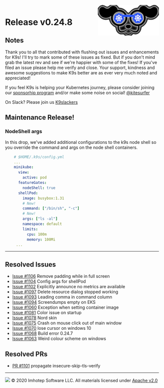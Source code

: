 <img src="https://raw.githubusercontent.com/derailed/k9s/master/assets/k9s_small.png" align="right" width="200" height="auto"/>

# Release v0.24.8

## Notes

Thank you to all that contributed with flushing out issues and enhancements for K9s! I'll try to mark some of these issues as fixed. But if you don't mind grab the latest rev and see if we're happier with some of the fixes! If you've filed an issue please help me verify and close. Your support, kindness and awesome suggestions to make K9s better are as ever very much noted and appreciated!

If you feel K9s is helping your Kubernetes journey, please consider joining our [sponsorhip program](https://github.com/sponsors/derailed) and/or make some noise on social! [@kitesurfer](https://twitter.com/kitesurfer)

On Slack? Please join us [K9slackers](https://join.slack.com/t/k9sers/shared_invite/enQtOTA5MDEyNzI5MTU0LWQ1ZGI3MzliYzZhZWEyNzYxYzA3NjE0YTk1YmFmNzViZjIyNzhkZGI0MmJjYzhlNjdlMGJhYzE2ZGU1NjkyNTM)

## Maintenance Release!

### NodeShell args

In this drop, we've added additional configurations to the k9s node shell so you override the command and args on the node shell containers.

```yaml
    # $HOME/.k9s/config.yml
    ...
    minikube:
      view:
        active: pod
      featureGates:
        nodeShell: true
      shellPod:
        image: busybox:1.31
        # New!
        command: ["/bin/sh", "-c"]
        # New!
        args: ["ls -al"]
        namespace: default
        limits:
          cpu: 100m
          memory: 100Mi
     ...
```

---

## Resolved Issues

* [Issue #1106](https://github.com/derailed/k9s/issues/1106) Remove padding while in full screen
* [Issue #1104](https://github.com/derailed/k9s/issues/1104) Config args for shellPod
* [Issue #1102](https://github.com/derailed/k9s/issues/1102) Explicitly announce no metrics are available
* [Issue #1097](https://github.com/derailed/k9s/issues/1097) Delete resource dialog stopped working
* [Issue #1093](https://github.com/derailed/k9s/issues/1094) Leading comma in command column
* [Issue #1094](https://github.com/derailed/k9s/issues/1094) Screendumps empty on EKS
* [Issue #1060](https://github.com/derailed/k9s/issues/1060) Exception when setting container image
* [Issue #1081](https://github.com/derailed/k9s/issues/1081) Color issue on startup
* [Issue #1078](https://github.com/derailed/k9s/issues/1078) Nord skin
* [Issue #1075](https://github.com/derailed/k9s/issues/1075) Crash on mouse click out of main window
* [Issue #1070](https://github.com/derailed/k9s/issues/1070) lose cursor on windows 10
* [Issue #1068](https://github.com/derailed/k9s/issues/1068) Build error 0.24.7
* [Issue #1063](https://github.com/derailed/k9s/issues/1063) Weird colour scheme on windows

## Resolved PRs

* [PR #1101](https://github.com/derailed/k9s/pull/1101) propagate insecure-skip-tls-verify

---

<img src="https://raw.githubusercontent.com/derailed/k9s/master/assets/imhotep_logo.png" width="32" height="auto"/> © 2020 Imhotep Software LLC. All materials licensed under [Apache v2.0](http://www.apache.org/licenses/LICENSE-2.0)
